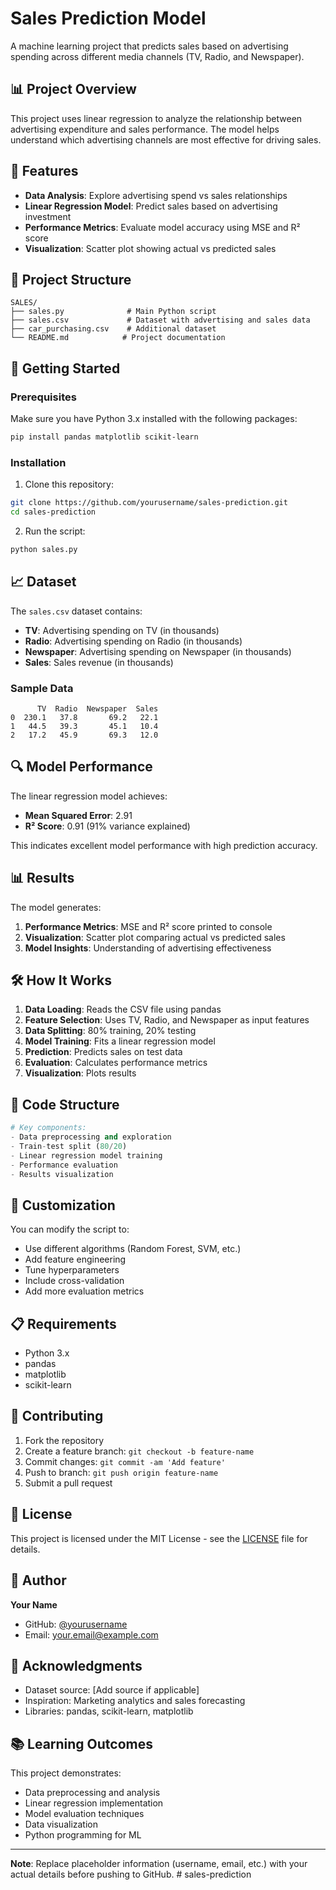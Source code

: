# Sales Prediction Model

A machine learning project that predicts sales based on advertising spending across different media channels (TV, Radio, and Newspaper).

## 📊 Project Overview

This project uses linear regression to analyze the relationship between advertising expenditure and sales performance. The model helps understand which advertising channels are most effective for driving sales.

## 🎯 Features

- **Data Analysis**: Explore advertising spend vs sales relationships
- **Linear Regression Model**: Predict sales based on advertising investment
- **Performance Metrics**: Evaluate model accuracy using MSE and R² score
- **Visualization**: Scatter plot showing actual vs predicted sales

## 📁 Project Structure

```
SALES/
├── sales.py              # Main Python script
├── sales.csv             # Dataset with advertising and sales data
├── car_purchasing.csv    # Additional dataset
└── README.md            # Project documentation
```

## 🚀 Getting Started

### Prerequisites

Make sure you have Python 3.x installed with the following packages:

```bash
pip install pandas matplotlib scikit-learn
```

### Installation

1. Clone this repository:
```bash
git clone https://github.com/yourusername/sales-prediction.git
cd sales-prediction
```

2. Run the script:
```bash
python sales.py
```

## 📈 Dataset

The `sales.csv` dataset contains:
- **TV**: Advertising spending on TV (in thousands)
- **Radio**: Advertising spending on Radio (in thousands)
- **Newspaper**: Advertising spending on Newspaper (in thousands)
- **Sales**: Sales revenue (in thousands)

### Sample Data
```
      TV  Radio  Newspaper  Sales
0  230.1   37.8       69.2   22.1
1   44.5   39.3       45.1   10.4
2   17.2   45.9       69.3   12.0
```

## 🔍 Model Performance

The linear regression model achieves:
- **Mean Squared Error**: 2.91
- **R² Score**: 0.91 (91% variance explained)

This indicates excellent model performance with high prediction accuracy.

## 📊 Results

The model generates:
1. **Performance Metrics**: MSE and R² score printed to console
2. **Visualization**: Scatter plot comparing actual vs predicted sales
3. **Model Insights**: Understanding of advertising effectiveness

## 🛠️ How It Works

1. **Data Loading**: Reads the CSV file using pandas
2. **Feature Selection**: Uses TV, Radio, and Newspaper as input features
3. **Data Splitting**: 80% training, 20% testing
4. **Model Training**: Fits a linear regression model
5. **Prediction**: Predicts sales on test data
6. **Evaluation**: Calculates performance metrics
7. **Visualization**: Plots results

## 📝 Code Structure

```python
# Key components:
- Data preprocessing and exploration
- Train-test split (80/20)
- Linear regression model training
- Performance evaluation
- Results visualization
```

## 🔧 Customization

You can modify the script to:
- Use different algorithms (Random Forest, SVM, etc.)
- Add feature engineering
- Tune hyperparameters
- Include cross-validation
- Add more evaluation metrics

## 📋 Requirements

- Python 3.x
- pandas
- matplotlib
- scikit-learn

## 🤝 Contributing

1. Fork the repository
2. Create a feature branch: `git checkout -b feature-name`
3. Commit changes: `git commit -am 'Add feature'`
4. Push to branch: `git push origin feature-name`
5. Submit a pull request

## 📄 License

This project is licensed under the MIT License - see the [LICENSE](LICENSE) file for details.

## 👤 Author

**Your Name**
- GitHub: [@yourusername](https://github.com/yourusername)
- Email: your.email@example.com

## 🙏 Acknowledgments

- Dataset source: [Add source if applicable]
- Inspiration: Marketing analytics and sales forecasting
- Libraries: pandas, scikit-learn, matplotlib

## 📚 Learning Outcomes

This project demonstrates:
- Data preprocessing and analysis
- Linear regression implementation
- Model evaluation techniques
- Data visualization
- Python programming for ML

---

**Note**: Replace placeholder information (username, email, etc.) with your actual details before pushing to GitHub.
#   s a l e s - p r e d i c t i o n  
 